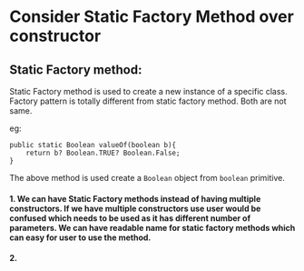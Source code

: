 # Consider Static Factory Method over constructor
## Static Factory method:
Static Factory method is used to create a new instance of a specific class. Factory pattern is totally different from static factory method. Both are not same.

eg:
```
public static Boolean valueOf(boolean b){
    return b? Boolean.TRUE? Boolean.False;
}
```

The above method is used create a `Boolean` object from `boolean` primitive.

#### 1. We can have Static Factory methods instead of having multiple constructors. If we have multiple constructors use user would be confused which needs to be used as it has different number of parameters. We can have readable name for static factory methods which can easy for user to use the method. 

#### 2. 

